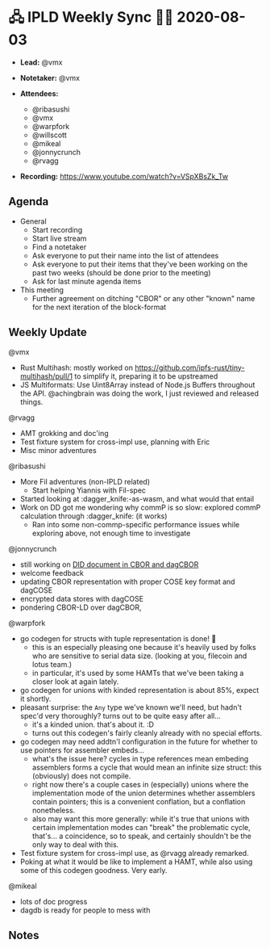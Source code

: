 # 🖧 IPLD Weekly Sync 🙌🏽 2020-08-03

- **Lead:** @vmx
- **Notetaker:** @vmx
- **Attendees:**
  - @ribasushi
  - @vmx
  - @warpfork
  - @willscott
  - @mikeal
  - @jonnycrunch
  - @rvagg

- **Recording:** https://www.youtube.com/watch?v=VSpXBsZk_Tw


## Agenda

- General
  - Start recording
  - Start live stream
  - Find a notetaker
  - Ask everyone to put their name into the list of attendees
  - Ask everyone to put their items that they've been working on the past two weeks (should be done prior to the meeting)
  - Ask for last minute agenda items
- This meeting
  - Further agreement on ditching "CBOR" or any other "known" name for the next iteration of the block-format


## Weekly Update

@vmx
 - Rust Multihash: mostly worked on https://github.com/ipfs-rust/tiny-multihash/pull/1 to simplify it, preparing it to be upstreamed
 - JS Multiformats: Use Uint8Array instead of Node.js Buffers throughout the API. @achingbrain was doing the work, I just reviewed and released things.

@rvagg 
 * AMT grokking and doc'ing
 * Test fixture system for cross-impl use, planning with Eric
 * Misc minor adventures

@ribasushi
 - More Fil adventures (non-IPLD related)
     - Start helping Yiannis with Fil-spec
 - Started looking at :dagger_knife:-as-wasm, and what would that entail
 - Work on DD got me wondering why commP is so slow: explored commP calculation through :dagger_knife: (it works) 
     - Ran into some non-commp-specific performance issues while exploring above, not enough time to investigate

@jonnycrunch
 - still working on [DID document in CBOR and dagCBOR](https://www.w3.org/TR/did-core/#cbor)
 - welcome feedback
 - updating CBOR representation with proper COSE key format and dagCOSE
 - encrypted data stores with dagCOSE
 - pondering CBOR-LD over dagCBOR, 

@warpfork
 - go codegen for structs with tuple representation is done!  :tada:
   - this is an especially pleasing one because it's heavily used by folks who are sensitive to serial data size.  (looking at you, filecoin and lotus team.)
   - in particular, it's used by some HAMTs that we've been taking a closer look at again lately.
 - go codegen for unions with kinded representation is about 85%, expect it shortly.
 - pleasant surprise: the `Any` type we've known we'll need, but hadn't spec'd very thoroughly?  turns out to be quite easy after all...
   - it's a kinded union.  that's about it.  :D
   - turns out this codegen's fairly cleanly already with no special efforts.
 - go codegen may need addtn'l configuration in the future for whether to use pointers for assembler embeds...
   - what's the issue here?  cycles in type references mean embeding assemblers forms a cycle that would mean an infinite size struct: this (obviously) does not compile.
   - right now there's a couple cases in (especially) unions where the implementation mode of the union determines whether assemblers contain pointers; this is a convenient conflation, but a conflation nonetheless.
   - also may want this more generally: while it's true that unions with certain implementation modes can "break" the problematic cycle, that's... a coincidence, so to speak, and certainly shouldn't be the only way to deal with this.
 - Test fixture system for cross-impl use, as @rvagg already remarked.
 - Poking at what it would be like to implement a HAMT, while also using some of this codegen goodness.  Very early.

@mikeal
 - lots of doc progress
 - dagdb is ready for people to mess with


## Notes

<!-- After each call, the notetaker submits a PR to https://github.com/ipld/team-mgmt to store the notes on the meeting-notes folder -->

